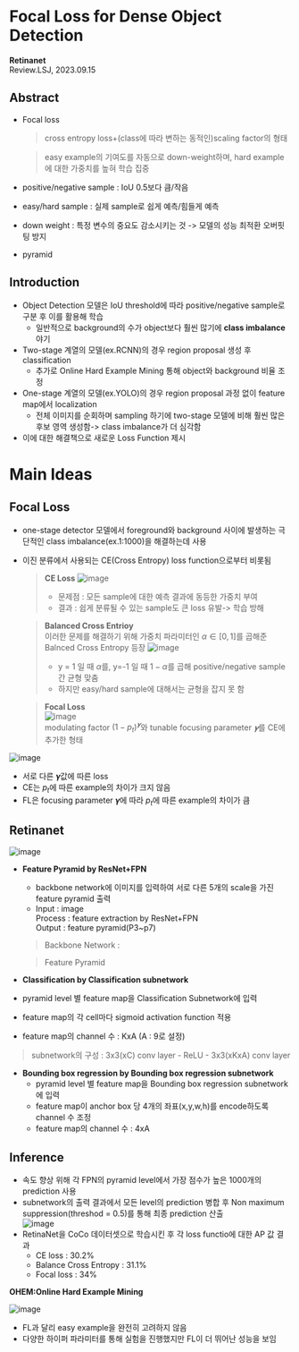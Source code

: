 # **Focal Loss for Dense Object Detection**
**Retinanet**  
Review.LSJ, 2023.09.15
## **Abstract**  
* Focal loss 
  > cross entropy loss+(class에 따라 변하는 동적인)scaling factor의 형태  

  > easy example의 기여도를 자동으로 down-weight하며, hard example에 대한 가중치를 높혀 학습 집중
* positive/negative sample : IoU 0.5보다 큼/작음
* easy/hard sample : 실제 sample로 쉽게 예측/힘들게 예측
* down weight : 특정 변수의 중요도 감소시키는 것 -> 모델의 성능 최적환 오버핏팅 방지

* pyramid 
## **Introduction**  
* Object Detection 모델은 IoU threshold에 따라 positive/negative sample로 구분 후 이를 활용해 학습  
  * 일반적으로 background의 수가 object보다 훨씬 많기에 **class imbalance** 야기
* Two-stage 계열의 모델(ex.RCNN)의 경우 region proposal 생성 후 classification  
  + 추가로 Online Hard Example Mining 통해 object와 background 비율 조정
* One-stage 계열의 모델(ex.YOLO)의 경우 region proposal 과정 없이 feature map에서 localization  
  + 전체 이미지를 순회하며 sampling 하기에 two-stage 모델에 비해 훨씬 많은 후보 영역 생성함-> class imbalance가 더 심각함  
* 이에 대한 해결책으로 새로운 Loss Function 제시

# **Main Ideas**  

##  **Focal Loss**  
* one-stage detector 모델에서 foreground와 background 사이에 발생하는 극단적인 class imbalance(ex.1:1000)을 해결하는데 사용  
* 이진 분류에서 사용되는 CE(Cross Entropy) loss function으로부터 비롯됨
  > **CE Loss**
  > ![image](https://github.com/sj990710/Thesis_Review/assets/127752372/a4b7818b-77c5-4e59-a70e-20045253c1e1)
  > * 문제점 : 모든 sample에 대한 예측 결과에 동등한 가중치 부여
  > * 결과 : 쉽게 분류될 수 있는 sample도 큰 loss 유발-> 학습 방해

  > **Balanced Cross Entrioy**  
  이러한 문제를 해결하기 위해 가중치 파라미터인 $α∈[0,1]$를 곱해준 Balnced Cross Entropy 등장
  > ![image](https://github.com/sj990710/Thesis_Review/assets/127752372/1689b901-beae-4186-8251-0179f82cb222)
  > * y = 1 일 때 $α$를, y=-1 일 때 $1-\alpha$를 곱해 positive/negative sample 간 균형 맞춤
  > * 하지만 easy/hard sample에 대해서는 균형을 잡지 못 함
  
  >  **Focal Loss**  
  > ![image](https://github.com/sj990710/Thesis_Review/assets/127752372/c4f4853d-dd02-4514-8e7e-20a51bcfbcfb)  
  > modulating factor $(1-p_t)^𝜸$와 tunable focusing parameter $𝜸$를 CE에 추가한 형태
  

 ![image](https://github.com/sj990710/Thesis_Review/assets/127752372/d2395857-483e-476f-9c54-e106318a5ec8)
* 서로 다른 𝜸값에 따른 loss
* CE는 $p_t$에 따른 example의 차이가 크지 않음
* FL은 focusing parameter 𝜸에 따라 $p_t$에 따른 example의 차이가 큼


## **Retinanet**  
![image](https://github.com/sj990710/Thesis_Review/assets/127752372/a2967415-bf20-4bcb-9aab-672562068368)

* **Feature Pyramid by ResNet+FPN**  
  * backbone network에 이미지를 입력하여 서로 다른 5개의 scale을 가진 feature pyramid 출력
  + Input : image  
   Process : feature extraction by ResNet+FPN  
   Output : feature pyramid(P3~p7)  
   > Backbone Network : 

   > Feature Pyramid 
* **Classification by Classification subnetwork**  
 * pyramid level 별 feature map을 Classification Subnetwork에 입력  
 * feature map의 각 cell마다 sigmoid activation function 적용  
 * feature map의 channel 수 : KxA (A : 9로 설정)
  > subnetwork의 구성 : 3x3(xC) conv layer - ReLU - 3x3(xKxA) conv layer
* **Bounding box regression by Bounding box regression subnetwork**  
  * pyramid level 별 feature map을 Bounding box regression subnetwork에 입력  
  * feature map이 anchor box 당 4개의 좌표(x,y,w,h)를 encode하도록 channel 수 조정  
  * feature map의 channel 수 : 4xA

## **Inference**  
* 속도 향상 위해 각 FPN의 pyramid level에서 가장 점수가 높은 1000개의 prediction 사용  
* subnetwork의 출력 결과에서 모든 level의 prediction 병합 후 Non maximum suppression(threshod = 0.5)를 통해 최종 prediction 산출  
![image](https://github.com/sj990710/Thesis_Review/assets/127752372/df3e83f3-11de-4f99-88f9-ddb5b40f8d3c)  
* RetinaNet을 CoCo 데이터셋으로 학습시킨 후 각 loss functio에 대한 AP 값 결과
  + CE loss : 30.2%
  + Balance Cross Entropy : 31.1%
  + Focal loss : 34%
  
**OHEM:Online Hard Example Mining**  

![image](https://github.com/sj990710/Thesis_Review/assets/127752372/b73a79a6-88ba-4703-8202-f4b8be9b2dc3)
* FL과 달리 easy example을 완전히 고려하지 않음
* 다양한 하이퍼 파라미터를 통해 실험을 진행했지만 FL이 더 뛰어난 성능을 보임

